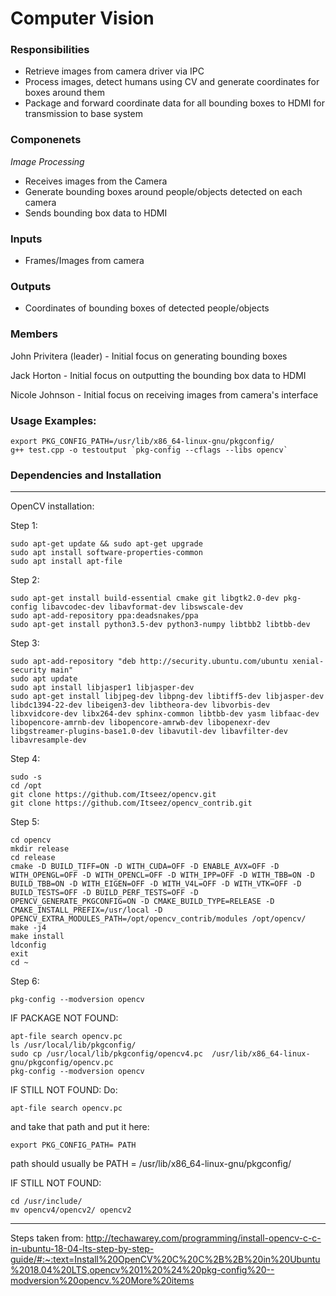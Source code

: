 # Computer Vision

### Responsibilities
- Retrieve images from camera driver via IPC
- Process images, detect humans using CV and generate coordinates for boxes around them
- Package and forward coordinate data for all bounding boxes to HDMI for transmission to base system

### Componenets
*Image Processing*
- Receives images from the Camera
- Generate bounding boxes around people/objects detected on each camera
- Sends bounding box data to HDMI

### Inputs
- Frames/Images from camera

### Outputs
- Coordinates of bounding boxes of detected people/objects

### Members
John Privitera (leader) - Initial focus on generating bounding boxes

Jack Horton - Initial focus on outputting the bounding box data to HDMI

Nicole Johnson - Initial focus on receiving images from camera's interface

### Usage Examples:

```
export PKG_CONFIG_PATH=/usr/lib/x86_64-linux-gnu/pkgconfig/
g++ test.cpp -o testoutput `pkg-config --cflags --libs opencv`
```

### Dependencies and Installation

----------------------------------------------------------------------------------------------------------------------------------------------------------------------
OpenCV installation:

Step 1:
```
sudo apt-get update && sudo apt-get upgrade
sudo apt install software-properties-common
sudo apt install apt-file
```
Step 2:
```
sudo apt-get install build-essential cmake git libgtk2.0-dev pkg-config libavcodec-dev libavformat-dev libswscale-dev
sudo apt-add-repository ppa:deadsnakes/ppa
sudo apt-get install python3.5-dev python3-numpy libtbb2 libtbb-dev
```
Step 3:
```
sudo apt-add-repository "deb http://security.ubuntu.com/ubuntu xenial-security main"
sudo apt update
sudo apt install libjasper1 libjasper-dev
sudo apt-get install libjpeg-dev libpng-dev libtiff5-dev libjasper-dev libdc1394-22-dev libeigen3-dev libtheora-dev libvorbis-dev libxvidcore-dev libx264-dev sphinx-common libtbb-dev yasm libfaac-dev libopencore-amrnb-dev libopencore-amrwb-dev libopenexr-dev libgstreamer-plugins-base1.0-dev libavutil-dev libavfilter-dev libavresample-dev
```

Step 4:
```
sudo -s
cd /opt
git clone https://github.com/Itseez/opencv.git
git clone https://github.com/Itseez/opencv_contrib.git
```
Step 5:
```
cd opencv
mkdir release
cd release
cmake -D BUILD_TIFF=ON -D WITH_CUDA=OFF -D ENABLE_AVX=OFF -D WITH_OPENGL=OFF -D WITH_OPENCL=OFF -D WITH_IPP=OFF -D WITH_TBB=ON -D BUILD_TBB=ON -D WITH_EIGEN=OFF -D WITH_V4L=OFF -D WITH_VTK=OFF -D BUILD_TESTS=OFF -D BUILD_PERF_TESTS=OFF -D OPENCV_GENERATE_PKGCONFIG=ON -D CMAKE_BUILD_TYPE=RELEASE -D CMAKE_INSTALL_PREFIX=/usr/local -D OPENCV_EXTRA_MODULES_PATH=/opt/opencv_contrib/modules /opt/opencv/
make -j4
make install
ldconfig
exit
cd ~
```
Step 6:
```
pkg-config --modversion opencv
```
IF PACKAGE NOT FOUND:
```
apt-file search opencv.pc
ls /usr/local/lib/pkgconfig/
sudo cp /usr/local/lib/pkgconfig/opencv4.pc  /usr/lib/x86_64-linux-gnu/pkgconfig/opencv.pc
pkg-config --modversion opencv
```
IF STILL NOT FOUND:
Do:
```
apt-file search opencv.pc
```
and take that path and put it here:
```
export PKG_CONFIG_PATH= PATH
```
path should usually be PATH = /usr/lib/x86_64-linux-gnu/pkgconfig/

IF STILL NOT FOUND:
```
cd /usr/include/
mv opencv4/opencv2/ opencv2
```

----------------------------------------------------------------------------------------------------------------------------------------------------------------------
Steps taken from: http://techawarey.com/programming/install-opencv-c-c-in-ubuntu-18-04-lts-step-by-step-guide/#:~:text=Install%20OpenCV%20C%20C%2B%2B%20in%20Ubuntu%2018.04%20LTS,opencv%201%20%24%20pkg-config%20--modversion%20opencv.%20More%20items


